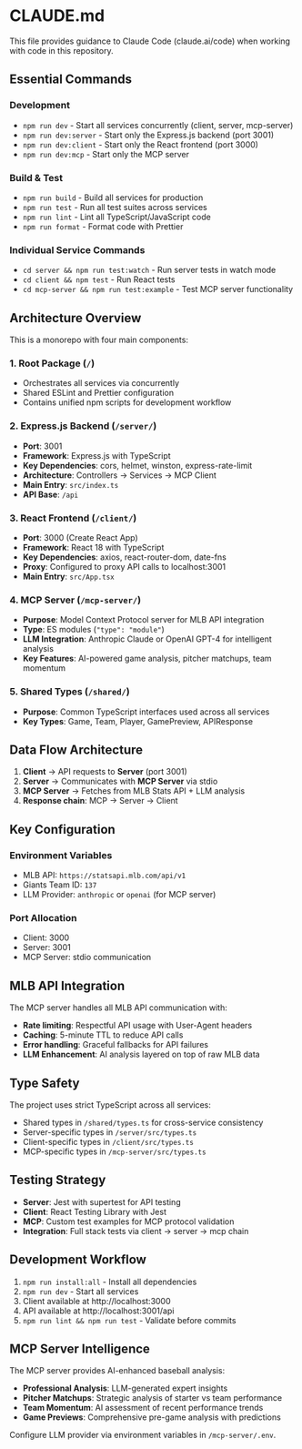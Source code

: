 # CLAUDE.md

This file provides guidance to Claude Code (claude.ai/code) when working with code in this repository.

## Essential Commands

### Development
- `npm run dev` - Start all services concurrently (client, server, mcp-server)
- `npm run dev:server` - Start only the Express.js backend (port 3001)
- `npm run dev:client` - Start only the React frontend (port 3000)
- `npm run dev:mcp` - Start only the MCP server

### Build & Test
- `npm run build` - Build all services for production
- `npm run test` - Run all test suites across services
- `npm run lint` - Lint all TypeScript/JavaScript code
- `npm run format` - Format code with Prettier

### Individual Service Commands
- `cd server && npm run test:watch` - Run server tests in watch mode
- `cd client && npm test` - Run React tests
- `cd mcp-server && npm run test:example` - Test MCP server functionality

## Architecture Overview

This is a monorepo with four main components:

### 1. Root Package (`/`)
- Orchestrates all services via concurrently
- Shared ESLint and Prettier configuration
- Contains unified npm scripts for development workflow

### 2. Express.js Backend (`/server/`)
- **Port**: 3001
- **Framework**: Express.js with TypeScript
- **Key Dependencies**: cors, helmet, winston, express-rate-limit
- **Architecture**: Controllers → Services → MCP Client
- **Main Entry**: `src/index.ts`
- **API Base**: `/api`

### 3. React Frontend (`/client/`)
- **Port**: 3000 (Create React App)
- **Framework**: React 18 with TypeScript
- **Key Dependencies**: axios, react-router-dom, date-fns
- **Proxy**: Configured to proxy API calls to localhost:3001
- **Main Entry**: `src/App.tsx`

### 4. MCP Server (`/mcp-server/`)
- **Purpose**: Model Context Protocol server for MLB API integration
- **Type**: ES modules (`"type": "module"`)
- **LLM Integration**: Anthropic Claude or OpenAI GPT-4 for intelligent analysis
- **Key Features**: AI-powered game analysis, pitcher matchups, team momentum

### 5. Shared Types (`/shared/`)
- **Purpose**: Common TypeScript interfaces used across all services
- **Key Types**: Game, Team, Player, GamePreview, APIResponse

## Data Flow Architecture

1. **Client** → API requests to **Server** (port 3001)
2. **Server** → Communicates with **MCP Server** via stdio
3. **MCP Server** → Fetches from MLB Stats API + LLM analysis
4. **Response chain**: MCP → Server → Client

## Key Configuration

### Environment Variables
- MLB API: `https://statsapi.mlb.com/api/v1`
- Giants Team ID: `137`
- LLM Provider: `anthropic` or `openai` (for MCP server)

### Port Allocation
- Client: 3000
- Server: 3001
- MCP Server: stdio communication

## MLB API Integration

The MCP server handles all MLB API communication with:
- **Rate limiting**: Respectful API usage with User-Agent headers
- **Caching**: 5-minute TTL to reduce API calls
- **Error handling**: Graceful fallbacks for API failures
- **LLM Enhancement**: AI analysis layered on top of raw MLB data

## Type Safety

The project uses strict TypeScript across all services:
- Shared types in `/shared/types.ts` for cross-service consistency
- Server-specific types in `/server/src/types.ts`
- Client-specific types in `/client/src/types.ts`
- MCP-specific types in `/mcp-server/src/types.ts`

## Testing Strategy

- **Server**: Jest with supertest for API testing
- **Client**: React Testing Library with Jest
- **MCP**: Custom test examples for MCP protocol validation
- **Integration**: Full stack tests via client → server → mcp chain

## Development Workflow

1. `npm run install:all` - Install all dependencies
2. `npm run dev` - Start all services
3. Client available at http://localhost:3000
4. API available at http://localhost:3001/api
5. `npm run lint && npm run test` - Validate before commits

## MCP Server Intelligence

The MCP server provides AI-enhanced baseball analysis:
- **Professional Analysis**: LLM-generated expert insights
- **Pitcher Matchups**: Strategic analysis of starter vs team performance
- **Team Momentum**: AI assessment of recent performance trends
- **Game Previews**: Comprehensive pre-game analysis with predictions

Configure LLM provider via environment variables in `/mcp-server/.env`.